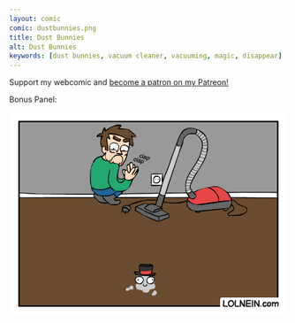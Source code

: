 ```yaml
---
layout: comic
comic: dustbunnies.png
title: Dust Bunnies
alt: Dust Bunnies
keywords: [dust bunnies, vacuum cleaner, vacuuming, magic, disappear]
---
```


Support my webcomic and [become a patron on my Patreon!](https://www.patreon.com/lolnein)

Bonus Panel:

![Dust Bunnies Bonus Panel](/images/dustbunnies_bonus.png)

